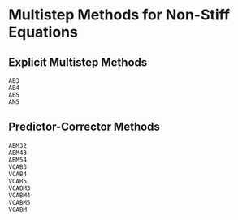 # Multistep Methods for Non-Stiff Equations

## Explicit Multistep Methods

```@docs
AB3
AB4
AB5
AN5
```

## Predictor-Corrector Methods

```@docs
ABM32
ABM43
ABM54
VCAB3
VCAB4
VCAB5
VCABM3
VCABM4
VCABM5
VCABM

```
